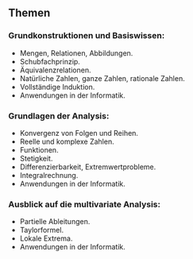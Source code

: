 ## Themen

### Grundkonstruktionen und Basiswissen:
- Mengen, Relationen, Abbildungen.  
- Schubfachprinzip.  
- Äquivalenzrelationen.  
- Natürliche Zahlen, ganze Zahlen, rationale Zahlen.  
- Vollständige Induktion.  
- Anwendungen in der Informatik.

### Grundlagen der Analysis:

- Konvergenz von Folgen und Reihen.  
- Reelle und komplexe Zahlen.  
- Funktionen.  
- Stetigkeit.  
- Differenzierbarkeit, Extremwertprobleme.  
- Integralrechnung.  
- Anwendungen in der Informatik.

### Ausblick auf die multivariate Analysis:

- Partielle Ableitungen.  
- Taylorformel.  
- Lokale Extrema.  
- Anwendungen in der Informatik.
